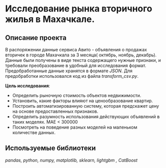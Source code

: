 
# Исследование рынка вторичного жилья в Махачкале.

## Описание проекта 
В распоряжении данные сервиса Авито - объявления о продажах вторичек в городе Махачкала за 3 месяца( октябрь, ноябрь, декабрь). Данные были получены в виде текста содержащего нужные признаки, и требовали преобразование в удобный для исследования формат. Предобработанные данные хранятся в формате *JSON*. Для предобработки использовался код из файла *transform_csv.py*.

__Цель исследования__:
 - Определить рыночную стоимость объектов недвижимости.
 - Установить, какие факторы влияют на ценообразование квартир.
 - Построить автоматизированную систему, которая предскажет цену на основе предоставленных признаков.
 - Определить разумность использования действующих объявлений в таких моделях. МАЕ < 300000
 -  Посмотреть на поведение разных моделей на маленьком количестве данных.

## Используемые библиотеки
*pandas, python, numpy, matplotlib, sklearn, lightgbm , CatBoost*
